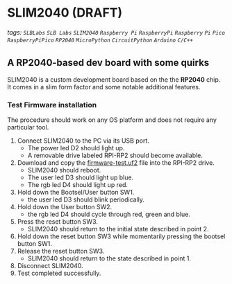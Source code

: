 # SLIM2040 (DRAFT)
###### tags: `SLBLabs` `SLB Labs` `SLIM2040` `Raspberry Pi` `RaspberryPi` `Raspberry` `Pi` `Pico` `RaspberryPiPico` `RP2040` `MicroPython` `CircuitPython` `Arduino` `C/C++`

## A RP2040-based dev board with some quirks
SLIM2040 is a custom development board based on the the **RP2040** chip.  
It comes in a slim form factor and some notable additional features.

### Test Firmware installation

The procedure should work on any OS platform and does not require any particular tool.

1. Connect SLIM2040 to the PC via its USB port.
    - The power led D2 should light up.
    - A removable drive labeled RPI-RP2 should become available.
2. Download and copy the [firmware-test.uf2](https://drive.google.com/file/d/14lwd_rGFhAyk-DswM-JIdkm796TR42QI/view?usp=sharing) file into the RPI-RP2 drive.
    - SLIM2040 should reboot.
    - The user led D3 should light up blue.
    - The rgb led D4 should light up red.
3. Hold down the Bootsel/User button SW1.
    - the user led D3 should blink periodically.
4. Hold down the User button SW2.
    - the rgb led D4 should cycle through red, green and blue.
5. Press the reset button SW3.
    - SLIM2040 should return to the initial state described in point 2.
6. Hold down the reset button SW3 while momentarily pressing the bootsel button SW1.
7. Release the reset button SW3.
    - SLIM2040 should return to the state described in point 1.
8. Disconnect SLIM2040.
9. Test completed successfully.
